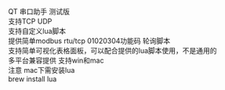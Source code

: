 QT 串口助手 测试版<br>
支持TCP UDP<br>
支持自定义lua脚本<br>
提供简单modbus rtu/tcp 01020304功能码 轮询脚本<br>
支持简单可视化表格面板，可以配合提供的lua脚本使用，不是通用的<br>
多平台兼容提供 支持win和mac<br>
注意 mac下需安装lua <br>
brew install lua <br>
